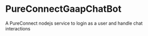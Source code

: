 # PureConnectGaapChatBot
A PureConnect nodejs service to login as a user and handle chat interactions
